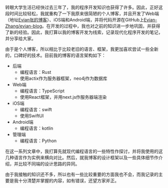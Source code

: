 转眼大学生活已经快过去三年了，我的程序开发知识也获得了许多。因此，正好这段时间比较轻松，我就重构了一下我原来很简陋的个人博客，并且开发了Web端（地址[Evian张的博客](https://evian-zhang.top)）、iOS端和Android端，并将代码开源在GitHub上[Evian-Zhang/evian-blog](https://github.com/Evian-Zhang/evian-blog)。在开发的过程中，我也对之前的知识进一步地巩固，并获得了新的经验。因此，我打算以我的博客开发为线索，记录现代化程序开发的笔记，并分享给大家。

由于是个人博客，所以相比于比较老旧的语言、框架，我更加喜欢尝试一些全新的，口碑好的技术。目前我的博客的语言架构如下：

* 后端
    * 编程语言：Rust
    * 使用actix作为服务器框架，neo4j作为数据库
* Web端
    * 编程语言：TypeScript
    * 使用React框架，并用next.js作服务器端渲染
* iOS端
    * 编程语言：swift
    * 使用SwiftUI
* Android端
    * 编程语言：kotlin
* 管理端
    * 编程语言：Python

在这一系列文章中，我打算先就现代编程语言的一些特性作探讨，并将我使用的这几种语言作为实例来横向对比。然后，就我博客的设计框架以及一些具体细节作介绍，并比较不同端的设计思路的异同。

由于我接触的知识还不多，所以也有一些比较重要的方面我也不会，而我记录的主要是我十分清楚并掌握的内容，如有错误，还望方家斧正。